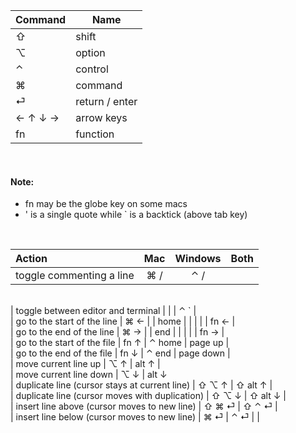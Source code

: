 | Command | Name |
| --- | --- |
| ⇧ | shift |
| ⌥ | option |
| ⌃ | control |
| ⌘ | command |
| ⏎ | return / enter |
| ← ↑ ↓ → | arrow keys
| fn | function |

<br>

#### Note: 
- fn may be the globe key on some macs
- ' is a single quote while ` is a backtick (above tab key)

<br>

| Action | Mac | Windows | Both |
| :--- | :---: | :---: | :---: |
| toggle commenting a line | ⌘ / | ⌃ / |
<br>
| toggle between editor and terminal | | | ⌃ ` |
<br>
| go to the start of the line | ⌘ ← | | home |
| |  | | fn ← |
<br> 
| go to the end of the line | ⌘ → | | end |
| |  | | fn → |
<br>
| go to the start of the file | fn ↑ | ⌃ home | page up |
<br>
| go to the end of the file | fn ↓ | ⌃ end | page down |
<br>
| move current line up | ⌥ ↑ | alt ↑ |
<br>
| move current line down | ⌥ ↓ | alt ↓
<br>
| duplicate line (cursor stays at current line) | ⇧ ⌥ ↑ | ⇧ alt ↑ |
<br>
| duplicate line (cursor moves with duplication) | ⇧ ⌥ ↓ | ⇧  alt ↓ |
<br>
| insert line above (cursor moves to new line) | ⇧ ⌘ ⏎ | ⇧ ⌃ ⏎ |
<br> 
| insert line below (cursor moves to new line) | ⌘ ⏎ | ⌃ ⏎ |
|
